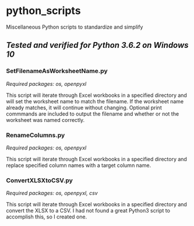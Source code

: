 # python_scripts
Miscellaneous Python scripts to standardize and simplify
## *Tested and verified for Python 3.6.2 on Windows 10*

### SetFilenameAsWorksheetName.py
 *Required packages: os, openpyxl*

This script will iterate through Excel workbooks in a specified directory and will set the worksheet name to match the filename. 
If the worksheet name already matches, it will continue without changing. 
Optional print commmands are included to output the filename and whether or not the worksheet was named correctly.
  
### RenameColumns.py
 *Required packages: os, openpyxl*
  
This script will iterate through Excel workbooks in a specified directory and replace specified column names with a target column name.

### ConvertXLSXtoCSV.py
 *Required packages: os, openpyxl, csv*

This script will iterate through Excel workbooks in a specified directory and convert the XLSX to a CSV. I had not found a great Python3 script to accomplish this, so I created one.
